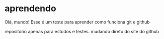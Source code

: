 # aprendendo
 Olá, mundo!
 Esse é um teste para aprender como funciona git e github

repositório apenas para estudos e testes.
mudando direto do site do github
